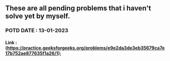 
## These are all pending problems that i haven't solve yet by myself.
### POTD DATE : 13-01-2023
#### Link :(https://practice.geeksforgeeks.org/problems/e9e2da3de3eb35679ca7e17b752ae877635f1a26/1);